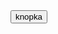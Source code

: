 <!DOCTYPE html>
<html lang="en">
<head>
    <meta charset="UTF-8">
    <meta name="viewport" content="width=!, initial-scale=1.0">
    <title>Document</title>
</head>
<body>
    <div>
        <button>knopka</button>
    </div>
</body>
</html>
